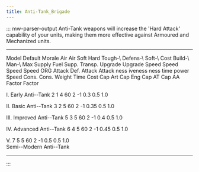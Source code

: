 ```yaml
---
title: Anti-Tank_Brigade
---
```


::: mw-parser-output
Anti-Tank weapons will increase the \'Hard Attack\' capability of your
units, making them more effective against Armoured and Mechanized units.

---

Model Default Morale Air Air Soft Hard Tough-\ Defens-\ Soft-\ Cost Build-\ Man-\ Max Supply Fuel Supp. Transp. Upgrade Upgrade Speed Speed Speed Speed
ORG Attack Def. Attack Attack ness iveness ness time power Speed Cons. Cons. Weight Time Cost Cap Art Cap Eng Cap AT Cap AA
Factor Factor

I. Early Anti--Tank 2 1 4 60 2 -1 0.3 0.5 1.0

II\. Basic Anti--Tank 3 2 5 60 2 -1 0.35 0.5 1.0

III\. Improved Anti--Tank 5 3 5 60 2 -1 0.4 0.5 1.0

IV\. Advanced Anti--Tank 6 4 5 60 2 -1 0.45 0.5 1.0

V. 7 5 5 60 2 -1 0.5 0.5 1.0  
 Semi--Modern Anti--Tank

---

:::
